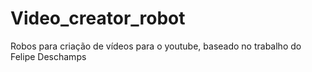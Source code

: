 # Video_creator_robot
Robos para criação de vídeos para o youtube, baseado no trabalho do Felipe Deschamps
